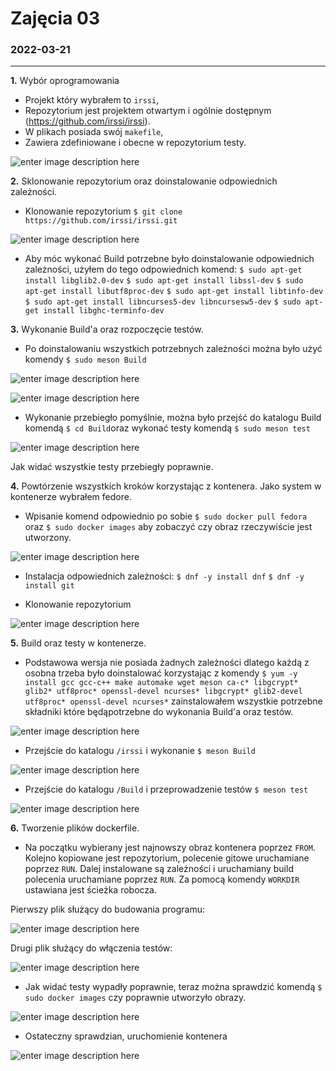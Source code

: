 
# Zajęcia 03
### 2022-03-21 
---
**1.** Wybór oprogramowania 

 - Projekt który wybrałem to `irssi`,
 - Repozytorium jest projektem otwartym i ogólnie dostępnym (https://github.com/irssi/irssi). 
 - W plikach posiada swój `makefile`,
 - Zawiera zdefiniowane i obecne w repozytorium testy.
 
![enter image description here](https://github.com/InzynieriaOprogramowaniaAGH/MDO2022_S/blob/AW400107/INO/GCL02/AW400107/Lab03/irssi.PNG?raw=true)

**2.** Sklonowanie repozytorium oraz doinstalowanie odpowiednich zależności.

 - Klonowanie repozytorium `$ git clone https://github.com/irssi/irssi.git`
 
 ![enter image description here](https://github.com/InzynieriaOprogramowaniaAGH/MDO2022_S/blob/AW400107/INO/GCL02/AW400107/Lab03/klonowanie1.PNG?raw=true)

 - Aby móc wykonać Build potrzebne było doinstalowanie odpowiednich zależności, użyłem do tego odpowiednich komend:
`$ sudo apt-get install libglib2.0-dev`
`$ sudo apt-get install libssl-dev`
`$ sudo apt-get install libutf8proc-dev`
`$ sudo apt-get install libtinfo-dev`
`$ sudo apt-get install libncurses5-dev libncursesw5-dev`
`$ sudo apt-get install libghc-terminfo-dev`

**3.** Wykonanie Build'a oraz rozpoczęcie testów.

 - Po doinstalowaniu wszystkich potrzebnych zależności można było użyć komendy `$ sudo meson Build`
 
![enter image description here](https://github.com/InzynieriaOprogramowaniaAGH/MDO2022_S/blob/AW400107/INO/GCL02/AW400107/Lab03/mesonBuild1.PNG?raw=true)

![enter image description here](https://github.com/InzynieriaOprogramowaniaAGH/MDO2022_S/blob/AW400107/INO/GCL02/AW400107/Lab03/mesonBuild2.PNG?raw=true)

 - Wykonanie przebiegło pomyślnie, można było przejść do katalogu Build komendą `$ cd Build`oraz wykonać testy komendą `$ sudo meson test`
 
![enter image description here](https://github.com/InzynieriaOprogramowaniaAGH/MDO2022_S/blob/AW400107/INO/GCL02/AW400107/Lab03/mesonTest.PNG?raw=true)

Jak widać wszystkie testy przebiegły poprawnie.

**4.** Powtórzenie wszystkich kroków korzystając z kontenera. Jako system w kontenerze wybrałem fedore. 

 - Wpisanie komend odpowiednio po sobie `$ sudo docker pull fedora` oraz `$ sudo docker images` aby zobaczyć czy obraz rzeczywiście jest utworzony.

![enter image description here](https://github.com/InzynieriaOprogramowaniaAGH/MDO2022_S/blob/AW400107/INO/GCL02/AW400107/Lab03/fedora.PNG?raw=true)

 - Instalacja odpowiednich zależności:
`$ dnf -y install dnf`
`$ dnf -y install git`

 - Klonowanie repozytorium
 
![enter image description here](https://github.com/InzynieriaOprogramowaniaAGH/MDO2022_S/blob/AW400107/INO/GCL02/AW400107/Lab03/klonowanie2.PNG?raw=true)

**5.** Build oraz testy w kontenerze.

 - Podstawowa wersja nie posiada żadnych zależności dlatego każdą z osobna trzeba było doinstalować korzystając z komendy `$ yum -y install gcc gcc-c++ make automake wget meson ca-c* libgcrypt* glib2* utf8proc* openssl-devel ncurses* libgcrypt* glib2-devel utf8proc* openssl-devel ncurses*` zainstalowałem wszystkie potrzebne składniki które będąpotrzebne do wykonania Build'a oraz testów.

![enter image description here](https://github.com/InzynieriaOprogramowaniaAGH/MDO2022_S/blob/AW400107/INO/GCL02/AW400107/Lab03/punkt5.PNG?raw=true)

 - Przejście do katalogu `/irssi` i wykonanie `$ meson Build` 

![enter image description here](https://github.com/InzynieriaOprogramowaniaAGH/MDO2022_S/blob/AW400107/INO/GCL02/AW400107/Lab03/mesonBuildKONT.PNG?raw=true)

 - Przejście do katalogu `/Build` i przeprowadzenie testów `$ meson test`

![enter image description here](https://github.com/InzynieriaOprogramowaniaAGH/MDO2022_S/blob/AW400107/INO/GCL02/AW400107/Lab03/mesontestKONT.PNG?raw=true)

**6.** Tworzenie plików dockerfile.

 - Na początku wybierany jest najnowszy obraz kontenera poprzez `FROM`. Kolejno kopiowane jest repozytorium, polecenie gitowe uruchamiane poprzez `RUN`. Dalej instalowane są zależności i uruchamiany build polecenia uruchamiane poprzez `RUN`. Za pomocą komendy `WORKDIR` ustawiana jest ścieżka robocza.
 
 Pierwszy plik służący do budowania programu: 
 
![enter image description here](https://github.com/InzynieriaOprogramowaniaAGH/MDO2022_S/blob/AW400107/INO/GCL02/AW400107/Lab03/firstDOCKER.PNG?raw=true)
 
 Drugi plik służący do włączenia testów:
 
 ![enter image description here](https://github.com/InzynieriaOprogramowaniaAGH/MDO2022_S/blob/AW400107/INO/GCL02/AW400107/Lab03/secondDOCKER.PNG?raw=true)
 - Jak widać testy wypadły poprawnie, teraz można sprawdzić komendą `$ sudo docker images` czy poprawnie utworzyło obrazy.
 
![enter image description here](https://github.com/InzynieriaOprogramowaniaAGH/MDO2022_S/blob/AW400107/INO/GCL02/AW400107/Lab03/koncoweIMAGES.PNG?raw=true)
 
 - Ostateczny sprawdzian, uruchomienie kontenera 
 
![enter image description here](https://github.com/InzynieriaOprogramowaniaAGH/MDO2022_S/blob/AW400107/INO/GCL02/AW400107/Lab03/uruchomienie.PNG?raw=true)
